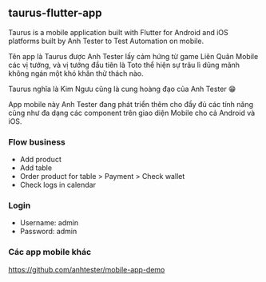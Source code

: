 ## taurus-flutter-app
Taurus is a mobile application built with Flutter for Android and iOS platforms built by Anh Tester to Test Automation on mobile.

Tên app là Taurus được Anh Tester lấy cảm hứng từ game Liên Quân Mobile các vị tướng, và vị tướng đầu tiên là Toto thể hiện sự trâu lì dũng mãnh không ngán một khó khăn thử thách nào.

Taurus nghĩa là Kim Ngưu cũng là cung hoàng đạo của Anh Tester 😁

App mobile này Anh Tester đang phát triển thêm cho đầy đủ các tính năng cũng như đa dạng các component trên giao diện Mobile cho cả Android và iOS.


### Flow business
* Add product
* Add table
* Order product for table > Payment > Check wallet
* Check logs in calendar

### Login
- Username: admin
- Password: admin


### Các app mobile khác
https://github.com/anhtester/mobile-app-demo